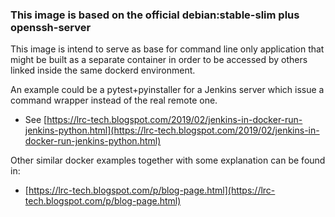 ### This image is based on the official debian:stable-slim plus openssh-server

This image is intend to serve as base for command line only application that might be built as a separate container in order to be accessed by others linked inside the same dockerd environment.

An example could be a pytest+pyinstaller for a Jenkins server which issue a command wrapper instead of the real remote one.

- See [https://lrc-tech.blogspot.com/2019/02/jenkins-in-docker-run-jenkins-python.html](https://lrc-tech.blogspot.com/2019/02/jenkins-in-docker-run-jenkins-python.html)

Other similar docker examples together with some explanation can be found in:

 - [https://lrc-tech.blogspot.com/p/blog-page.html](https://lrc-tech.blogspot.com/p/blog-page.html)

